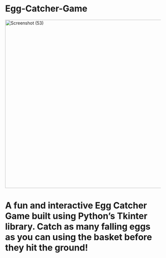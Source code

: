 # Egg-Catcher-Game 
<img width="1000" height="543" alt="Screenshot (53)" src="https://github.com/user-attachments/assets/97df9fcf-dd5a-413f-845a-231698f38f4a" />

# A fun and interactive Egg Catcher Game built using Python’s Tkinter library. Catch as many falling eggs as you can using the basket before they hit the ground!
